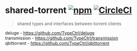 # shared-torrent [![npm](https://img.shields.io/npm/v/@ctrl/shared-torrent.svg?maxAge=3600)](https://www.npmjs.com/package/@ctrl/shared-torrent) [![CircleCI](https://circleci.com/gh/TypeCtrl/shared-torrent.svg?style=svg)](https://circleci.com/gh/TypeCtrl/shared-torrent)

> shared types and interfaces between torrent clients

deluge - https://github.com/TypeCtrl/deluge  
transmission - https://github.com/TypeCtrl/transmission  
qbittorrent - https://github.com/TypeCtrl/qbittorrent  

